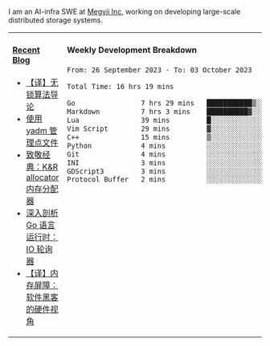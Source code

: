 I am an AI-infra SWE at [Megvii Inc](https://en.megvii.com/), working on developing large-scale distributed storage systems.

<table width="960px">
<tr>
<td valign="top" width="50%">

#### <a href="https://www.kongjun18.me" target="_blank">Recent Blog</a>

<!-- BLOG-POST-LIST:START -->
- [【译】无锁算法导论](https://kongjun18.github.io/posts/2023/07/14/)
- [使用 yadm 管理点文件](https://kongjun18.github.io/posts/2023/04/07/)
- [致敬经典：K&amp;R allocator 内存分配器](https://kongjun18.github.io/posts/2022/12/12/)
- [深入剖析 Go 语言运行时：IO 轮询器](https://kongjun18.github.io/posts/2022/11/21/)
- [【译】内存屏障：软件黑客的硬件视角](https://kongjun18.github.io/posts/2022/11/03/)
<!-- BLOG-POST-LIST:END -->

</td>
<td valign="top" width="50%">

#### Weekly Development Breakdown

<!--START_SECTION:waka-->

```txt
From: 26 September 2023 - To: 03 October 2023

Total Time: 16 hrs 19 mins

Go                7 hrs 29 mins   ███████████▒░░░░░░░░░░░░░   45.84 %
Markdown          7 hrs 3 mins    ██████████▓░░░░░░░░░░░░░░   43.27 %
Lua               39 mins         █░░░░░░░░░░░░░░░░░░░░░░░░   04.03 %
Vim Script        29 mins         ▓░░░░░░░░░░░░░░░░░░░░░░░░   03.03 %
C++               15 mins         ▒░░░░░░░░░░░░░░░░░░░░░░░░   01.57 %
Python            4 mins          ░░░░░░░░░░░░░░░░░░░░░░░░░   00.45 %
Git               4 mins          ░░░░░░░░░░░░░░░░░░░░░░░░░   00.43 %
INI               3 mins          ░░░░░░░░░░░░░░░░░░░░░░░░░   00.39 %
GDScript3         3 mins          ░░░░░░░░░░░░░░░░░░░░░░░░░   00.33 %
Protocol Buffer   2 mins          ░░░░░░░░░░░░░░░░░░░░░░░░░   00.21 %
```

<!--END_SECTION:waka-->
</td>
</tr>

</table>
